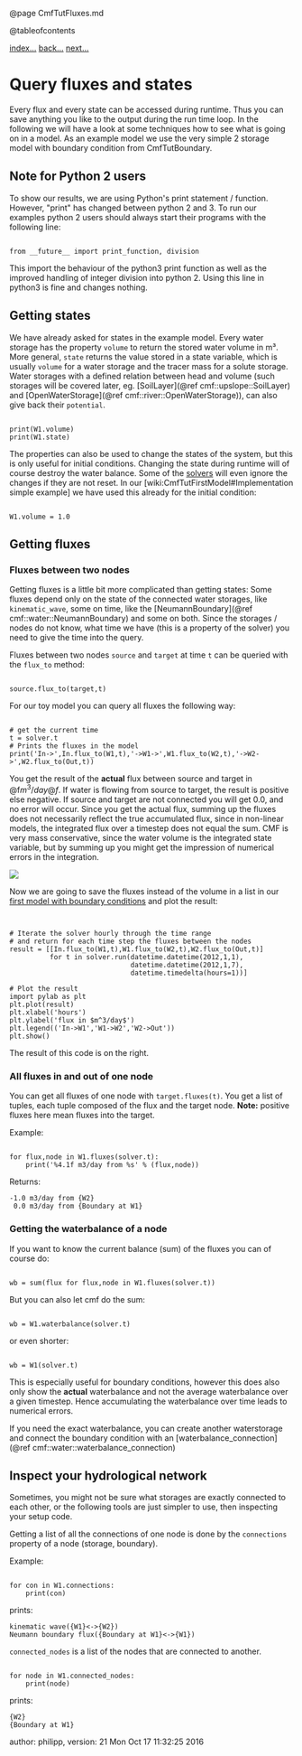 @page CmfTutFluxes.md

@tableofcontents

 [index...](CmfTutStart.md)
[back...](CmfTutBoundary.md) [next...](CmfTutSolver.md)

# Query fluxes and states

Every flux and every state can be accessed during runtime. Thus you can
save anything you like to the output during the run time loop. In the
following we will have a look at some techniques how to see what is
going on in a model. As an example model we use the very simple 2
storage model with boundary condition from CmfTutBoundary.

## Note for Python 2 users

To show our results, we are using Python's print statement / function.
However, "print" has changed between python 2 and 3. To run our examples
python 2 users should always start their programs with the following
line:

``` {.py}

from __future__ import print_function, division
```

This import the behaviour of the python3 print function as well as the
improved handling of integer division into python 2. Using this line in
python3 is fine and changes nothing.

## Getting states

We have already asked for states in the example model. Every water
storage has the property `volume` to return the stored water volume in
m³. More general, `state` returns the value stored in a state
variable, which is usually `volume` for a water storage and the tracer
mass for a solute storage. Water storages with a defined relation
between head and volume (such storages will be covered later, eg.
[SoilLayer](@ref cmf::upslope::SoilLayer) and
[OpenWaterStorage](@ref cmf::river::OpenWaterStorage)), can also give
back their `potential`.

``` {.py}

print(W1.volume)
print(W1.state)
```

The properties can also be used to change the states of the system, but
this is only useful for initial conditions. Changing the state during
runtime will of course destroy the water balance. Some of the
[solvers](CmfTutSolver.md) will even ignore the changes if they are not
reset. In our \[wiki:CmfTutFirstModel\#Implementation simple example\]
we have used this already for the initial condition:

``` {.py}

W1.volume = 1.0
```

## Getting fluxes

### Fluxes between two nodes

Getting fluxes is a little bit more complicated than getting states:
Some fluxes depend only on the state of the connected water storages,
like `kinematic_wave`, some on time, like the
[NeumannBoundary](@ref cmf::water::NeumannBoundary)
and some on both. Since the storages / nodes do not know, what time we
have (this is a property of the solver) you need to give the time into
the query.

Fluxes between two nodes `source` and `target` at time `t` can be
queried with the `flux_to` method:

``` {.py}

source.flux_to(target,t)
```

For our toy model you can query all fluxes the following way:

``` {.py}

# get the current time
t = solver.t
# Prints the fluxes in the model
print('In->',In.flux_to(W1,t),'->W1->',W1.flux_to(W2,t),'->W2->',W2.flux_to(Out,t))
```

You get the result of the **actual** flux between source and target in
@f$m^3/day@f$. If water is flowing from source to target, the result
is positive else negative. If source and target are not connected you
will get 0.0, and no error will occur. Since you get the actual flux,
summing up the fluxes does not necessarily reflect the true accumulated
flux, since in non-linear models, the integrated flux over a timestep
does not equal the sum. CMF is very mass conservative, since the water
volume is the integrated state variable, but by summing up you might get
the impression of numerical errors in the integration.

![](CmfTutFluxes.png)

Now we are going to save the fluxes instead of the volume in a list in
our [first model with boundary conditions](CmfTutBoundary.md) and plot
the result:

``` {.py}


# Iterate the solver hourly through the time range 
# and return for each time step the fluxes between the nodes
result = [[In.flux_to(W1,t),W1.flux_to(W2,t),W2.flux_to(Out,t)] 
          for t in solver.run(datetime.datetime(2012,1,1),
                              datetime.datetime(2012,1,7),
                              datetime.timedelta(hours=1))]

# Plot the result
import pylab as plt
plt.plot(result)
plt.xlabel('hours')
plt.ylabel('flux in $m^3/day$')
plt.legend(('In->W1','W1->W2','W2->Out'))
plt.show()
```

The result of this code is on the right.

### All fluxes in and out of one node

You can get all fluxes of one node with `target.fluxes(t)`. You get a
list of tuples, each tuple composed of the flux and the target node.
**Note:** positive fluxes here mean fluxes into the target.

Example:

``` {.py}

for flux,node in W1.fluxes(solver.t):
    print('%4.1f m3/day from %s' % (flux,node))
```

Returns:

``` 
-1.0 m3/day from {W2}                                                                                                                      
 0.0 m3/day from {Boundary at W1}    
```

### Getting the waterbalance of a node

If you want to know the current balance (sum) of the fluxes you can of
course do:

``` {.py}

wb = sum(flux for flux,node in W1.fluxes(solver.t))
```

But you can also let cmf do the sum:

``` {.py}

wb = W1.waterbalance(solver.t)
```

or even shorter:

``` {.py}

wb = W1(solver.t)
```

This is especially useful for boundary conditions, however this does
also only show the **actual** waterbalance and not the average
waterbalance over a given timestep. Hence accumulating the waterbalance
over time leads to numerical errors.

If you need the exact waterbalance, you can create another waterstorage
and connect the boundary condition with an
[waterbalance_connection](@ref cmf::water::waterbalance_connection)

## Inspect your hydrological network

Sometimes, you might not be sure what storages are exactly connected to
each other, or the following tools are just simpler to use, then
inspecting your setup code.

Getting a list of all the connections of one node is done by the
`connections` property of a node (storage, boundary).

Example:

``` {.py}

for con in W1.connections:
    print(con)
```

prints:

    kinematic wave({W1}<->{W2})
    Neumann boundary flux({Boundary at W1}<->{W1})

`connected_nodes` is a list of the nodes that are connected to
another.

``` {.py}

for node in W1.connected_nodes:
    print(node)
```

prints:

    {W2}
    {Boundary at W1}

author: philipp, version: 21 Mon Oct 17 11:32:25 2016
